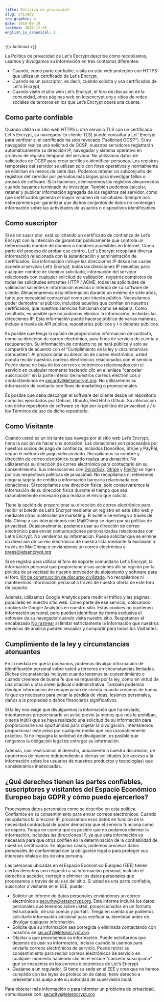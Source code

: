 ```yaml
---
title: Política de privacidad
slug: privacy
top_graphic: 4
date: 2019-09-19
lastmod: 2019-12-05
english_is_canonical: 1
---
```


{{< lastmod >}}

La Política de privacidad de Let's Encrypt describe cómo recopilamos, usamos y divulgamos su información en tres contextos diferentes:

* Cuando, como parte confiable, visita un sitio web protegido con HTTPS que utiliza un certificado de Let's Encrypt,
* Cuando es un suscriptor, es decir, cuando solicita y usa certificados de Let's Encrypt,
* Cuando visite el sitio web Let’s Encrypt, el foro de discusión de la comunidad, otras páginas web en letsencrypt.org y sitios de redes sociales de terceros en los que Let’s Encrypt opera una cuenta.

## Como parte confiable

Cuando utiliza un sitio web HTTPS u otro servicio TLS con un certificado Let's Encrypt, su navegador (o cliente TLS) puede consultar a Let’ Encrypt para verificar si el certificado ha sido revocado ("solicitud OCSP"). Si su navegador realiza una solicitud de OCSP, nuestros servidores registrarán automáticamente su dirección IP, navegador y sistema operativo en archivos de registro temporal del servidor. No utilizamos datos de solicitudes de OCSP para crear perfiles o identificar personas. Los registros temporales del servidor se utilizan solo con fines operativos y normalmente se eliminan en menos de siete días. Podemos retener un subconjunto de registros del servidor por períodos más largos para investigar fallos o abusos de software. Si lo hacemos, eliminaremos los registros almacenados cuando hayamos terminado de investigar. También podemos calcular, retener y publicar información agregada de los registros del servidor, como qué certificados generan el mayor volumen de solicitudes. Siempre nos esforzaremos por garantizar que dichos conjuntos de datos no contengan información sobre las actividades de usuarios o dispositivos identificables.

## Como suscriptor

Si es un suscriptor, está solicitando un certificado de confianza de Let’s Encrypt con la intención de garantizar públicamente que controla un determinado nombre de dominio o nombres accesibles en Internet. Como parte del proceso de probar ese control, Let's Encrypt recopilará diversa información relacionada con la autenticación y administración de certificados. Esa información incluye las direcciones IP desde las cuales accede al servicio Let’s Encrypt; todas las direcciones IP resueltas para cualquier nombre de dominio solicitado, información del servidor relacionada con cualquier solicitud de validación, registros completos de todas las solicitudes entrantes HTTP / ACME, todas las solicitudes de validación salientes e información enviada o inferida de su software de cliente. Almacenaremos esta información durante un mínimo de siete años, tanto por necesidad contractual como por interés público. Necesitamos poder demostrar al público, incluidos aquellos que confían en nuestros certificados, que nuestros servicios funcionan como se espera. Como resultado, es posible que no podamos eliminar la información, incluidas las direcciones IP. Esta información puede hacerse pública de varias maneras, incluso a través de API pública, repositorios públicos y / o debates públicos.

Es posible que tenga la opción de proporcionar información de contacto, como su dirección de correo electrónico, para fines de servicio de cuenta y recuperación. Su información de contacto no se hará pública y solo se compartirá de acuerdo con el “Cumplimiento de la ley y circunstancias atenuantes”. Al proporcionar su dirección de correo electrónico, usted acepta recibir nuestros correos electrónicos relacionados con el servicio. Puede darse de baja de los correos electrónicos relacionados con el servicio en cualquier momento haciendo clic en el enlace "cancelar suscripción" en la parte inferior de nuestros correos electrónicos o contactándonos en [security@letsencrypt.org](mailto:security@letsencrypt.org). No utilizaremos su información de contacto con fines de marketing o promocionales.

Es posible que deba descargar el software del cliente desde un repositorio como los ejecutados por Debian, Ubuntu, Red Hat o Github. Su interacción con dicho repositorio de software se rige por la política de privacidad y / o los Términos de uso de dicho repositorio.

## Como Visitante

Cuando usted es un visitante que navega por el sitio web Let’s Encrypt, tiene la opción de hacer una donación. Las donaciones son procesadas por nuestros socios de pago de confianza, incluidos DonorBox, Stripe y PayPal, según el método de pago seleccionado. Recopilamos su nombre y dirección de correo electrónico cuando realiza una donación. No utilizaremos su dirección de correo electrónico para contactarlo sin su consentimiento. Sus interacciones con [DonorBox](https://donorbox.org/privacy), [Stripe](https://stripe.com/privacy/) y [PayPal](https://www.paypal.com/us/webapps/mpp/ua/privacy-full) se rigen por sus respectivas políticas de privacidad. No recopilamos ni retenemos ninguna tarjeta de crédito o información bancaria relacionada con donaciones. Si recopilamos una dirección física, solo conservaremos la información de su dirección física durante el tiempo que sea razonablemente necesario para realizar el envío que solicitó.

Tiene la opción de proporcionar su dirección de correo electrónico para recibir el boletín de Let’s Encrypt mediante un registro en este sitio web y mediante otros materiales de marketing. El boletín se entrega a través de MailChimp y sus interacciones con MailChimp se rigen por su política de privacidad. Ocasionalmente, podemos usar su dirección de correo electrónico para enviar comunicaciones personalizadas relacionadas con Let's Encrypt. No vendemos su información. Puede solicitar que se elimine su dirección de correo electrónico de nuestra lista mediante la exclusión a través de MailChimp o enviándonos un correo electrónico a [press@letsencrypt.org](mailto:press@letsencrypt.org)

Si se registra para utilizar el foro de soporte comunitario Let's Encrypt, la información personal que proporcione y sus acciones allí se regirán por la política de privacidad de nuestro proveedor de alojamiento y software para el foro, [Kit de construcción de discurso civilizado](https://www.discurso.org/privacidad). No recopilamos ni mantenemos información personal a través de nuestra oferta de este foro de soporte.

Además, utilizamos Google Analytics para medir el tráfico y las páginas populares en nuestro sitio web. Como parte de ese servicio, colocamos cookies de Google Analytics en nuestro sitio. Estas cookies no contienen información personal, pero pueden identificar de forma exclusiva el software de su navegador cuando visita  nuestro sitio. Respetamos el encabezado [No rastrear](http://donottrack.us/) al limitar estrictamente la información que nuestros servicios de análisis pueden recopilar y compartir para todos los Visitantes.

## Cumplimiento de la ley y circunstancias atenuantes

En la medida en que la poseamos, podemos divulgar información de identificación personal sobre usted a terceros en circunstancias limitadas. Dichas circunstancias incluyen cuando tenemos su consentimiento o cuando creemos de buena fe que es requerido por la ley, como en virtud de una citación u otra orden judicial o administrativa. También podemos divulgar información de recuperación de cuenta cuando creamos de buena fe que es necesario para evitar la pérdida de vidas, lesiones personales, daños a la propiedad o daños financieros significativos.

Si la ley nos exige que divulguemos la información que ha enviado, intentaremos proporcionarle un aviso previo (a menos que nos lo prohíban, o sería inútil) que se haya realizado una solicitud de su información para proporcionarle una oportunidad para objetar la divulgación. Intentaremos proporcionar este aviso por cualquier medio que sea razonablemente práctico. Si no impugna la solicitud de divulgación, es posible que tengamos la obligación legal de entregar su información.

Además, nos reservamos el derecho, únicamente a nuestra discreción, de oponernos de manera independiente a ciertas solicitudes (de acceso a la información sobre los usuarios de nuestros productos y tecnologías) que consideramos inadecuadas.

## ¿Qué derechos tienen las partes confiables, suscriptores y visitantes del Espacio Económico Europeo bajo GDPR y cómo puedo ejercerlos?

Procesamos datos personales como se describe en esta política. Confiamos en su consentimiento para enviar correos electrónicos. Cuando recopilamos la dirección IP, procesamos esos datos en función de la necesidad contractual de poder demostrar que el servicio funciona como se espera. Tenga en cuenta que es posible que no podamos eliminar la información, incluidas las direcciones IP, ya que esta información es necesaria para que otros confíen en la determinación de la confiabilidad de nuestros certificados. En algunos casos, podemos procesar datos personales de conformidad con la obligación legal o para proteger sus intereses vitales o los de otra persona.

Las personas ubicadas en el Espacio Económico Europeo (EEE) tienen ciertos derechos con respecto a su información personal, incluido el derecho a acceder, corregir o eliminar los datos personales que procesamos a través de su uso del sitio. Si usted es una parte confiable, suscriptor o visitante en el EEE, puede:

* Solicite un informe de datos personales enviándonos un correo electrónico a security@letsencrypt.org. Este informe incluirá los datos personales que tenemos sobre usted, proporcionados en un formato estructurado, de uso común y portátil. Tenga en cuenta que podemos solicitarle información adicional para verificar su identidad antes de divulgar cualquier información.
* Solicite que su información sea corregida o eliminada contactando con nosotros en security@letsencrypt.org.
* Objetar a que procesemos su información. Puede solicitarnos que dejemos de usar su información, incluso cuando la usemos para enviarle correos electrónicos de servicio. Puede retirar su consentimiento para recibir correos electrónicos de servicio en cualquier momento haciendo clic en el enlace "cancelar suscripción" que se encuentra en los correos electrónicos de Let's Encrypt.
* Quejarse a un regulador. Si tiene su sede en el EEE y cree que no hemos cumplido con las leyes de protección de datos, tiene derecho a presentar una queja ante su autoridad de supervisión local.

Para obtener más información o para informar un problema de privacidad, comuníquese con: [security@letsencrypt.org](mailto:security@letsencrypt.org)
